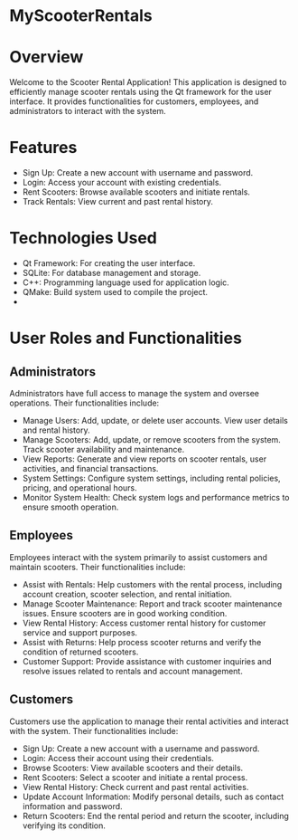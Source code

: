 # MyScooterRentals

# Overview
Welcome to the Scooter Rental Application! This application is designed to efficiently manage scooter rentals using the Qt framework for the user interface. It provides functionalities for customers, employees, and administrators to interact with the system.

# Features
- Sign Up: Create a new account with username and password.
- Login: Access your account with existing credentials.
- Rent Scooters: Browse available scooters and initiate rentals.
- Track Rentals: View current and past rental history.
  
# Technologies Used
- Qt Framework: For creating the user interface.
- SQLite: For database management and storage.
- C++: Programming language used for application logic.
- QMake: Build system used to compile the project.
- 
# User Roles and Functionalities
## Administrators
Administrators have full access to manage the system and oversee operations. Their functionalities include:

- Manage Users: Add, update, or delete user accounts. View user details and rental history.
- Manage Scooters: Add, update, or remove scooters from the system. Track scooter availability and maintenance.
- View Reports: Generate and view reports on scooter rentals, user activities, and financial transactions.
- System Settings: Configure system settings, including rental policies, pricing, and operational hours.
- Monitor System Health: Check system logs and performance metrics to ensure smooth operation.
  
## Employees
Employees interact with the system primarily to assist customers and maintain scooters. Their functionalities include:

- Assist with Rentals: Help customers with the rental process, including account creation, scooter selection, and rental initiation.
- Manage Scooter Maintenance: Report and track scooter maintenance issues. Ensure scooters are in good working condition.
- View Rental History: Access customer rental history for customer service and support purposes.
- Assist with Returns: Help process scooter returns and verify the condition of returned scooters.
- Customer Support: Provide assistance with customer inquiries and resolve issues related to rentals and account management.

## Customers
Customers use the application to manage their rental activities and interact with the system. Their functionalities include:

- Sign Up: Create a new account with a username and password.
- Login: Access their account using their credentials.
- Browse Scooters: View available scooters and their details.
- Rent Scooters: Select a scooter and initiate a rental process.
- View Rental History: Check current and past rental activities.
- Update Account Information: Modify personal details, such as contact information and password.
- Return Scooters: End the rental period and return the scooter, including verifying its condition.
